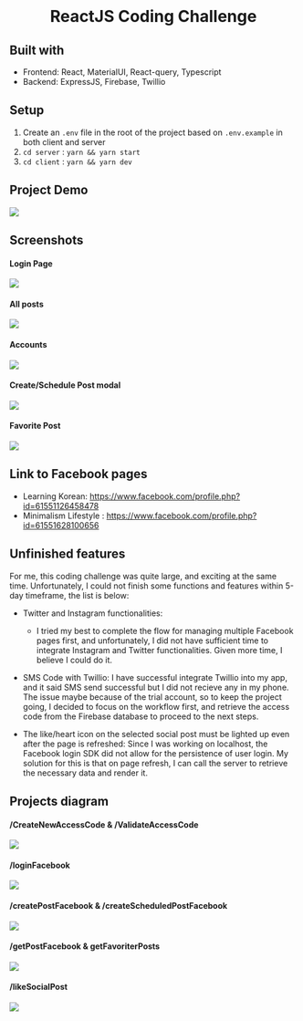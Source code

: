 <br />
<p align="center">
  <h1 align="center">ReactJS Coding Challenge</h1>
</p>

## Built with
- Frontend: React, MaterialUI, React-query, Typescript
- Backend: ExpressJS, Firebase, Twillio

## Setup

1. Create an `.env` file in the root of the project based on `.env.example` in both client and server
2. `cd server` : `yarn && yarn start`
3. `cd client` : `yarn && yarn dev`

## Project Demo
![](screenshots/demo.gif)


## Screenshots

#### Login Page
![](screenshots/login-page.jpg)

#### All posts
![](screenshots/all-posts.jpg)

#### Accounts
![](screenshots/accounts.jpg)

#### Create/Schedule Post modal
![](screenshots/create-post-modal.jpg)
#### Favorite Post
![](screenshots/filter-fav-post-only.jpg)


## Link to Facebook pages
- Learning Korean: https://www.facebook.com/profile.php?id=61551126458478
- Minimalism Lifestyle : https://www.facebook.com/profile.php?id=61551628100656

## Unfinished features
For me, this coding challenge was quite large, and exciting at the same time. Unfortunately, I could not finish some functions and features within 5-day timeframe, the list is below: 
- Twitter and Instagram functionalities: 
  
   - I tried my best to complete the flow for managing multiple Facebook pages first, and unfortunately, I did not have sufficient time to integrate Instagram and Twitter functionalities. Given more time, I believe I could do it.

- SMS Code with Twillio: I have successful integrate Twillio into my app, and it said SMS send successful but I did not recieve any in my phone. The issue maybe because of the trial account, so to keep the project going, I decided to focus on the workflow first, and retrieve the access code from the Firebase database to proceed to the next steps.
- The like/heart icon on the selected social post must be lighted up even after the page is refreshed: Since I was working on localhost, the Facebook login SDK did not allow for the persistence of user login. My solution for this is that on page refresh, I can call the server to retrieve the necessary data and render it.



## Projects diagram
#### /CreateNewAccessCode & /ValidateAccessCode
![](screenshots/diagram/login_with_sms.png)
#### /loginFacebook

![](screenshots/diagram/facebook_connect.png)
#### /createPostFacebook & /createScheduledPostFacebook
![](screenshots/diagram/create_schedule_fb_post.jpg)

#### /getPostFacebook & getFavoriterPosts

![](screenshots/diagram/get_facebook_posts.jpg)
#### /likeSocialPost
![](screenshots/diagram/like-social-post.jpg)



